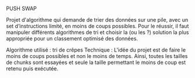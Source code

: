 PUSH SWAP

Projet d'algorithme qui demande de trier des données sur une pile, avec un set d’instructions limité, en moins de coups possibles. Pour le réussir, il faut manipuler différents algorithmes de tri et choisir la (ou les ?) solution la plus appropriée pour un classement optimisé des données.

Algorithme utilisé : tri de crêpes
Technique : L'idée du projet est de faire le moins de coups possibles et non le moins de temps. Ainsi, toutes les tailles de chunks sont essayées et seule la taille permettant le moins de coup est retenu puis exécutée.
